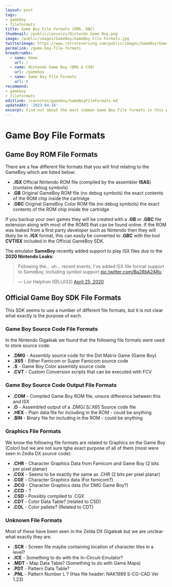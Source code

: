 ```yaml
---
layout: post
tags: 
- gameboy
- fileformats
title: Game Boy File Formats (DMG, GBC)
thumbnail: /public/consoles/Nintendo Game Boy.png
image: /public/images/GameBoy/GameBoy File Formats.jpg
twitterimage: https://www.retroreversing.com/public/images/GameBoy/GameBoy File Formats.jpg
permalink: /game-boy-file-formats
breadcrumbs:
  - name: Home
    url: /
  - name: Nintendo Game Boy (DMG & CGB)
    url: /gameboy
  - name: Game Boy File Formats
    url: #
recommend: 
- gameboy
- fileformats
editlink: /consoles/gameboy/GameBoyFileFormats.md
updatedAt: '2023-04-16'
excerpt: Find out about the most common Game Boy File formats in this post
---
```


# Game Boy File Formats

## Game Boy ROM File Formats
There are a few different file formats that you will find relating to the GameBoy which are listed below:
* **.ISX** Official Nintendo ROM file (compiled by the assembler **ISAS**) (contains debug symbols)
* **.GB** Original GameBoy ROM file (no debug symbols) the exact contents of the ROM chip inside the cartridge
* **.GBC** Original GameBoy Color ROM file (no debug symbols) the exact contents of the ROM chip inside the cartridge

If you backup your own games they will be created with a **.GB** or **.GBC** file extension along with most of the ROMS that can be found online. If the ROM was leaked from a first party developer such as Nintendo then they will likely be in **.ISX** format, this can easily be converted to **.GBC** with the tool **CVTISX** included in the Official GameBoy SDK.

The emulator **SameBoy** recently added support to play ISX files due to the **2020 Nintendo Leaks**:
<blockquote class="twitter-tweet"><p lang="en" dir="ltr">Following the... uh... recent events, I&#39;ve added ISX file format support to SameBoy, including symbol support <a href="https://t.co/Ba28bA2ARu">pic.twitter.com/Ba28bA2ARu</a></p>&mdash; Lior Halphon (@LIJI32) <a href="https://twitter.com/LIJI32/status/1254137545325260801?ref_src=twsrc%5Etfw">April 25, 2020</a></blockquote>

## Official Game Boy SDK File Formats
This SDK seems to use a number of different file formats, but it is not clear what exactly is the purpose of each.

### Game Boy Source Code File Formats
In the Nintendo Gigaleak we found that the following file formats were used to store source code:
* **.DMG** - Assembly source code for the Dot Matrix Game (Game Boy)
* **.X65** - Either Famicom or Super Famicom source code 
* **.S** - Game Boy Color assembly source code 
* **.CVT** - Custom Conversion scripts that can be executed with FCV

### Game Boy Source Code Output File Formats
* **.COM** - Compiled Game Boy ROM file, unsure difference between this and ISX
* **.O** - Assembled output of a .DMG/.S/.X65 Source code file
* **.HEX** - Plain data file for including in the ROM - could be anything
* **.BIN** - Binary file for including in the ROM - could be anything

### Graphics File Formats
We know the following file formats are related to Graphics on the Game Boy (Color) but we are not sure tghe exact purpose of all of them (most were seen in Zedla DX source code):
* **.CHR** - Character Graphics Data from Famicom and Game Boy (2 bits per pixel planar)
* **.CGX** - Seems to be exactly the same as .CHR (2 bits per pixel planar)
* **.CGE** - Character Graphics data (For famicom?)
* **.DCG** - Character Graphics data (for DMG Game Boy?)
* **.CCD** - ?
* **.CSD** - Possibly compiled to .CGX
* **.CDT** - Color Data Table? (related to CSD)
* **.COL** - Color pallete? (Related to CDT)

### Unknown File Formats
Most of these have been seen in the Zelda DX Gigaleak but we are unclear what exactly they are.

* **.SCR** - Screen file maybe containing location of character tiles in a level?
* **.ICE** - Something to do with the In-Circuit-Emulator?
* **.MDT** - Map Data Table? (Something to do with Game Maps)
* **.PDT** - Pattern Data Table?
* **.PNL** - Pattern Number L ? (Has file header: NAK1989 S-CG-CAD Ver 1.23)


